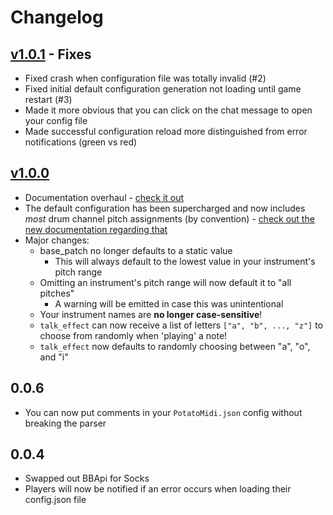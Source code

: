 # Changelog

## [v1.0.1](https://github.com/binury/PotatoMidi/releases/tag/v1.0.1) - Fixes

- Fixed crash when configuration file was totally invalid (#2)
- Fixed initial default configuration generation not loading until game restart (#3)
- Made it more obvious that you can click on the chat message to open your config file
- Made successful configuration reload more distinguished from error notifications (green vs red)

## [v1.0.0](https://github.com/binury/PotatoMidi/releases/tag/v1.0.0)

- Documentation overhaul - [check it out](https://github.com/binury/PotatoMidi/blob/master/README.md)
- The default configuration has been supercharged and now includes _most_ drum channel pitch assignments (by convention) - [check out the new documentation regarding that](https://github.com/binury/PotatoMidi/blob/master/README.md#midi-percussion-conventions)
- Major changes:
  - base_patch no longer defaults to a static value
    - This will always default to the lowest value in your instrument's pitch range
  - Omitting an instrument's pitch range will now default it to "all pitches"
    - A warning will be emitted in case this was unintentional
  - Your instrument names are **no longer case-sensitive**!
  - `talk_effect` can now receive a list of letters `["a", "b", ..., "z"]` to choose from randomly when 'playing' a note!
  - `talk_effect` now defaults to randomly choosing between "a", "o", and "i"

## 0.0.6

- You can now put comments in your `PotatoMidi.json` config without breaking the parser

## 0.0.4

- Swapped out BBApi for Socks
- Players will now be notified if an error occurs when loading their config.json file
